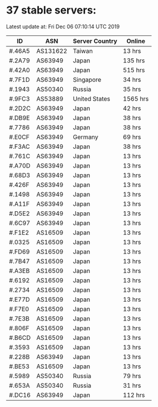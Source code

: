 # 37 stable servers:

Latest update at: Fri Dec 06 07:10:14 UTC 2019

| ID | ASN | Server Country | Online |
| -- | --- | -------------- | ------ |
| #.46A5 | AS131622 | Taiwan | 13 hrs |
| #.2A79 | AS63949 | Japan | 135 hrs |
| #.42A0 | AS63949 | Japan | 515 hrs |
| #.7F1D | AS63949 | Singapore | 34 hrs |
| #.1943 | AS50340 | Russia | 35 hrs |
| #.9FC3 | AS53889 | United States | 1565 hrs |
| #.2D2C | AS63949 | Japan | 42 hrs |
| #.DB9E | AS63949 | Japan | 38 hrs |
| #.7786 | AS63949 | Japan | 38 hrs |
| #.E0CF | AS63949 | Germany | 69 hrs |
| #.F3AC | AS63949 | Japan | 38 hrs |
| #.761C | AS63949 | Japan | 13 hrs |
| #.A70D | AS63949 | Japan | 13 hrs |
| #.68D3 | AS63949 | Japan | 13 hrs |
| #.426F | AS63949 | Japan | 13 hrs |
| #.1498 | AS63949 | Japan | 13 hrs |
| #.A11F | AS63949 | Japan | 13 hrs |
| #.D5E2 | AS63949 | Japan | 13 hrs |
| #.6C97 | AS63949 | Japan | 13 hrs |
| #.F1E2 | AS16509 | Japan | 13 hrs |
| #.0325 | AS16509 | Japan | 13 hrs |
| #.FD69 | AS16509 | Japan | 13 hrs |
| #.7B47 | AS16509 | Japan | 13 hrs |
| #.A3EB | AS16509 | Japan | 13 hrs |
| #.6192 | AS16509 | Japan | 13 hrs |
| #.2734 | AS16509 | Japan | 13 hrs |
| #.E77D | AS16509 | Japan | 13 hrs |
| #.F7E0 | AS16509 | Japan | 13 hrs |
| #.7E3B | AS16509 | Japan | 13 hrs |
| #.806F | AS16509 | Japan | 13 hrs |
| #.B6CD | AS16509 | Japan | 13 hrs |
| #.3593 | AS16509 | Japan | 13 hrs |
| #.228B | AS63949 | Japan | 13 hrs |
| #.BE53 | AS16509 | Japan | 13 hrs |
| #.5989 | AS50340 | Russia | 79 hrs |
| #.653A | AS50340 | Russia | 31 hrs |
| #.DC16 | AS63949 | Japan | 112 hrs |

